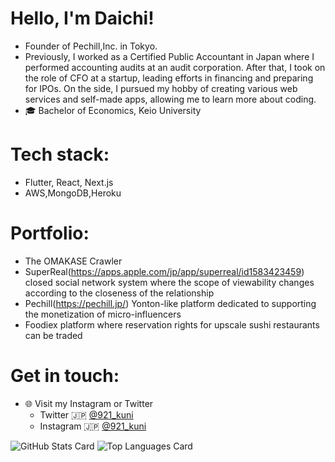 # Hello, I'm Daichi!
- Founder of Pechill,Inc. in Tokyo.
- Previously, I worked as a Certified Public Accountant in Japan where I performed accounting audits at an audit corporation. After that, I took on the role of CFO at a startup, leading efforts in financing and preparing for IPOs. On the side, I pursued my hobby of creating various web services and self-made apps, allowing me to learn more about coding.
- 🎓 Bachelor of Economics, Keio University

# Tech stack:
- Flutter, React, Next.js
- AWS,MongoDB,Heroku

# Portfolio:
- The OMAKASE Crawler
- SuperReal(https://apps.apple.com/jp/app/superreal/id1583423459) closed social network system where the scope of viewability changes according to the closeness of the relationship
- Pechill(https://pechill.jp/) Yonton-like platform dedicated to supporting the monetization of micro-influencers
- Foodiex platform where reservation rights for upscale sushi restaurants can be traded

# Get in touch:
- 🌐 Visit my Instagram or Twitter
     - Twitter 🇯🇵 [@921_kuni](https://twitter.com/921_kunii)
     - Instagram 🇯🇵 [@921_kuni](https://www.instagram.com/921_kuni/)

![GitHub Stats Card](https://github-readme-stats.vercel.app/api?username=daichi-kunii&theme=onedark)
![Top Languages Card](https://github-readme-stats.vercel.app/api/top-langs/?username=daichi-kunii&theme=onedark)
